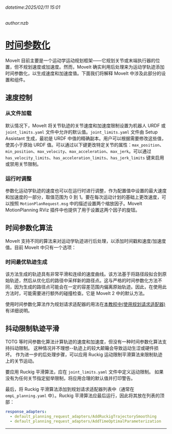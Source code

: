 ###### datetime:2025/02/11 15:01

###### author:nzb

# [时间参数化](https://moveit.picknik.ai/main/doc/examples/time_parameterization/time_parameterization_tutorial.html#time-parameterization)

MoveIt 目前主要是一个运动学运动规划框架——它规划关节或末端执行器的位置，但不规划速度或加速度。然而，MoveIt 确实利用后处理来为运动学轨迹添加时间参数化，以生成速度和加速度值。下面我们将解释 MoveIt 中涉及此部分的设置和组件。

## 速度控制

### 从文件加载

默认情况下，MoveIt 将关节轨迹的关节速度和加速度限制设置为机器人 URDF 或 `joint_limits.yaml` 文件中允许的默认值。`joint_limits.yaml` 文件由 Setup Assistant 生成，最初是 URDF 中值的精确副本。用户可以根据需要修改这些值，使其小于原始 URDF 值。可以通过以下键更改特定关节的属性：`max_position`、`min_position`、`max_velocity`、`max_acceleration`、`max_jerk`。可以通过 `has_velocity_limits`、`has_acceleration_limits`、`has_jerk_limits` 键来启用或禁用关节限制。

### 运行时调整

参数化运动学轨迹的速度也可以在运行时进行调整，作为配置值中设置的最大速度和加速度的一部分，取值范围为 0 到 1。要在每次运动计划的基础上更改速度，可以按照 `MotionPlanRequest.msg` 中的描述设置两个缩放因子。MoveIt MotionPlanning RViz 插件中也提供了用于设置这两个因子的旋钮。

## 时间参数化算法

MoveIt 支持不同的算法来对运动学轨迹进行后处理，以添加时间戳和速度/加速度值。目前 MoveIt 中只有一个选项：

### 时间最优轨迹生成

该方法生成的轨迹具有非常平滑和连续的速度曲线。该方法基于将路径段拟合到原始轨迹，然后从优化后的路径中采样新的路径点。这与严格的时间参数化方法不同，因为生成的路径点可能会在一定的容差范围内偏离原始轨迹。因此，在使用此方法时，可能需要进行额外的碰撞检查。它是 MoveIt 2 中的默认方法。

使用时间参数化算法作为规划请求适配器的用法在[本教程中(使用规划请求适配器)](./06-motion_planning_pipeline.md)有详细说明。

## 抖动限制轨迹平滑
TOTG 等时间参数化算法计算轨迹的速度和加速度，但没有一种时间参数化算法支持抖动限制。 这种情况并不理想--轨迹上的较大颠簸会导致运动生涩或硬件损坏。 作为进一步的后处理步骤，可以应用 Ruckig 运动限制平滑算法来限制轨迹上的关节运动。 

要应用 Ruckig 平滑算法，应在 `joint_limits.yaml` 文件中定义运动限制。 如果没有为任何关节指定挺举限制，将应用合理的默认值并打印警告。

最后，将 Ruckig 平滑算法添加到规划请求适配器列表中（通常在 `ompL_planning.yaml` 中）。Ruckig 平滑算法应最后运行，因此将其放在列表的顶部：

```yaml
response_adapters:
  - default_planning_request_adapters/AddRuckigTrajectorySmoothing
  - default_planning_request_adapters/AddTimeOptimalParameterization
```

---